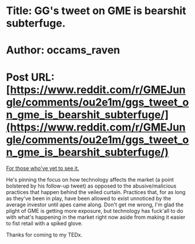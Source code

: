 # Title: GG's tweet on GME is bearshit subterfuge.
# Author: occams_raven
# Post URL: [https://www.reddit.com/r/GMEJungle/comments/ou2e1m/ggs_tweet_on_gme_is_bearshit_subterfuge/](https://www.reddit.com/r/GMEJungle/comments/ou2e1m/ggs_tweet_on_gme_is_bearshit_subterfuge/)


[For those who've yet to see it.](https://twitter.com/garygensler/status/1420790999006261249?s=21)

He's pinning the focus on how technology affects the market (a point bolstered by his follow-up tweet) as opposed to the abusive/malicious practices that happen behind the veiled curtain. Practices that, for as long as they've been in play, have been allowed to exist unnoticed by the average investor until apes came along. Don't get me wrong, I'm glad the plight of GME is getting more exposure, but technology has fuck'all to do with what's happening in the market right now aside from making it easier to fist retail with a spiked glove.

Thanks for coming to my TEDx.